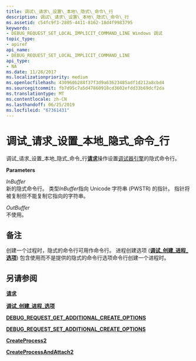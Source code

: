 ```yaml
---
title: 调试\_请求\_设置\_本地\_隐式\_命令\_行
description: 调试\_请求\_设置\_本地\_隐式\_命令\_行
ms.assetid: c54fc9f3-2805-4411-8162-18d4f9983795
keywords:
- DEBUG_REQUEST_SET_LOCAL_IMPLICIT_COMMAND_LINE Windows 调试
topic_type:
- apiref
api_name:
- DEBUG_REQUEST_SET_LOCAL_IMPLICIT_COMMAND_LINE
api_type:
- NA
ms.date: 11/28/2017
ms.localizationpriority: medium
ms.openlocfilehash: 430960b284f37f3d9a63623485adf1d212a8cbd4
ms.sourcegitcommit: fb7d95c7a5d47860918cd3602efdd33b69dcf2da
ms.translationtype: MT
ms.contentlocale: zh-CN
ms.lasthandoff: 06/25/2019
ms.locfileid: "67361431"
---
```

# <a name="debugrequestsetlocalimplicitcommandline"></a>调试\_请求\_设置\_本地\_隐式\_命令\_行


调试\_请求\_设置\_本地\_隐式\_命令\_行[**请求**](request.md)操作设置[调试器引擎](https://docs.microsoft.com/windows-hardware/drivers/debugger/introduction#debugger-engine)的隐式命令行。

**Parameters**

<span id="InBuffer"></span><span id="inbuffer"></span><span id="INBUFFER"></span>*InBuffer*  
新的隐式命令行。 类型*InBuffer*指向 Unicode 字符串 (PWSTR) 的指针。 指针将被复制但不能复制它指向的字符串。

<span id="OutBuffer"></span><span id="outbuffer"></span><span id="OUTBUFFER"></span>*OutBuffer*  
不使用。

<a name="remarks"></a>备注
-------

创建一个过程时，隐式的命令行可用作命令行。 进程创建选项 ([**调试\_创建\_进程\_选项**](https://docs.microsoft.com/windows-hardware/drivers/ddi/content/dbgeng/ns-dbgeng-_debug_create_process_options)) 包含使用而不是提供的隐式的命令行选项命令行创建一个进程时。

## <a name="span-idseealsospansee-also"></a><span id="see_also"></span>另请参阅


[**请求**](request.md)

[**调试\_创建\_进程\_选项**](https://docs.microsoft.com/windows-hardware/drivers/ddi/content/dbgeng/ns-dbgeng-_debug_create_process_options)

[**DEBUG\_REQUEST\_GET\_ADDITIONAL\_CREATE\_OPTIONS**](debug-request-get-additional-create-options.md)

[**DEBUG\_REQUEST\_SET\_ADDITIONAL\_CREATE\_OPTIONS**](debug-request-set-additional-create-options.md)

[**CreateProcess2**](https://docs.microsoft.com/windows-hardware/drivers/ddi/content/dbgeng/nf-dbgeng-idebugclient5-createprocess2)

[**CreateProcessAndAttach2**](https://docs.microsoft.com/windows-hardware/drivers/ddi/content/dbgeng/nf-dbgeng-idebugclient5-createprocessandattach2)

 

 






